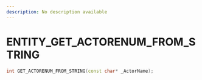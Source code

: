 ```yaml
---
description: No description available 
---
```


# ENTITY\_GET_ACTORENUM_FROM_STRING

```cpp
int GET_ACTORENUM_FROM_STRING(const char* _ActorName);
```